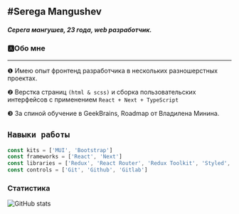 ## #Serega Mangushev
   
##### Серега мангушев, 23 года, web разработчик.

### 🅰Обо мне
___
❶ Имею опыт фронтенд разработчика в нескольких разношерстных проектах.

❷ Верстка страниц ```(html & scss)``` и сборка пользовательских интерфейсов с применением ```React + Next + TypeScript```

❸ За спиной обучение в GeekBrains, Roadmap от Владилена Минина.

`Навыки работы`
--
```js
const kits = ['MUI', 'Bootstrap']
const frameworks = ['React', 'Next']
const libraries = ['Redux', 'React Router', 'Redux Toolkit', 'Styled', 'Luxon', 'React Transition Group']
const controls = ['Git', 'Github', 'Gitlab']
```

### Статистика

![GitHub stats](https://github-readme-stats.vercel.app/api?username=Binatik&show_icons=true&theme=radical)  



[vk]: https://vk.com/id269791339 
[code]: https://github.com/Binatik/Code
